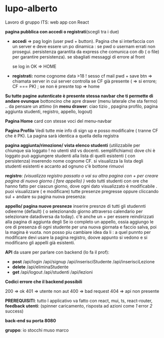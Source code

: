 # lupo-alberto

Lavoro di gruppo ITS: web app con React

**pagina pubblica con accedi o registrati**(scegli tra i due)

- **accedi** => pag login (user pwd + button). Pagina che si interfaccia con un server e deve essere un po dinamica : se pwd o usernam errati non prosegui. persistenza garantita da express che comunica con db ( o file) per garantire persistenza). se sbagliati messaggi di errore al front

  se log in OK => HOME

- **registrati:** nome cognome data >18 ! sesso cf mail pwd + save btn => chiamata server in cui server controlla se CF già presente ( => si errore; CF === PK) ; se non è presnte top => home

**Su tutte pagine autenticate è presente stessa navbar che ti permette di andare ovunque** bottoncino che apre drawer (menu laterale che sta fermo) .. da pensare un attimo (in **menu drawer**: ciao tizio , ppagina profilo, pagina aggiunta studenti, registro, appello, logout)

**Pagina Home** card con stesse voci del menu-navbar

**Pagina Profilo** Vedi tutte mie info di sign up e posso modificalre ( tranne CF che è PK). La pagina sarà identica a quella della registra

**pagina aggiunta/rimozione/ vista elenco studenti** (utilizzabile per chiunque sia loggato ! no utenti std vs docenti. semplifichiamo) dove chi è loggato può aggiungere studenti alla lista di quelli esistenti ( con persistenza) inserendo nome cognome CF. si visualizza la lista degli studenti esistenti e accanto ad ognuno c'è bottone rimuovi

**registro**: _(visualizza registro passato o vai su altra pagina con + per creare pagina di nuovo giorno ( fare appello) )_ vedo tutti studenti con ore che hanno fatto per ciascun giorno, dove ogni dato visualizzato è modificabile . puoi visualizzare ( e modificare) tutte presenze pregresse oppure cliccando sul + andare su pagina nuova presenza:

**appello/ pagina nuove presneze** inserire presnze di tutti gli studennti odieerne (default) ( o selezionando giorno attraverso calendario per selezionare datadiversa da today). c'è anche un + per essere reindirizzati alla pagina di aggiunta degli
Se io completo un appello, ossia aggiungo le ore di presenza di ogni studente per una nuova giornata e faccio salva, poi la magina è vuota. non posso piu cambiare idea da li : a quel punnto per modificare devi usare la pagina registro, doove appunto si vedono e si modificano gli appelli già esistenti.

**API** da usare per parlare con backend (lo fa il prof):

- **post**
  /api/login
  /api/signup
  /api/inserisciStudente
  /api/inserisciLezione
- **delete**
  /api/eliminaStudente
- **get**
  /api/logout
  /api/studenti
  /api/lezioni

**Codici errore che il backend possibili**

200 => ok
401 => utente non aut
400 => bad request
404 => api non presente

**PREREQUISITI**: tutto l applicativo va fatto con react, mui, ts, react-router, **feedback utenti**: (spinner caricamento, risposta ad azioni come _1_ error _2_ success)

**back-end su porta 8080**

**gruppo**: io stocchi muso marco
